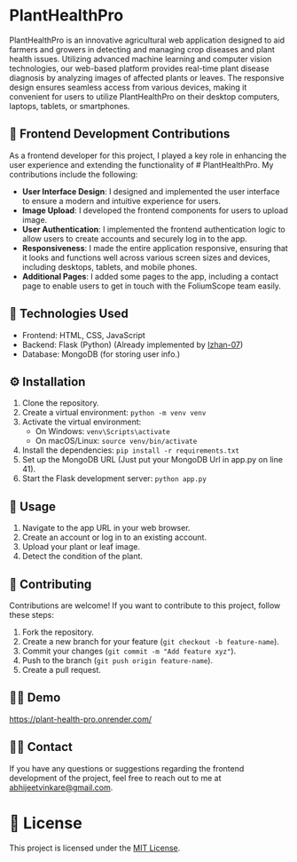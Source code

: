 # PlantHealthPro

PlantHealthPro is an innovative agricultural web application designed to aid farmers and growers in detecting and managing crop diseases and plant health issues. Utilizing advanced machine learning and computer vision technologies, our web-based platform provides real-time plant disease diagnosis by analyzing images of affected plants or leaves. The responsive design ensures seamless access from various devices, making it convenient for users to utilize PlantHealthPro on their desktop computers, laptops, tablets, or smartphones.


## 💪 Frontend Development Contributions

As a frontend developer for this project, I played a key role in enhancing the user experience and extending the functionality of # PlantHealthPro. My contributions include the following:

- **User Interface Design**: I designed and implemented the user interface to ensure a modern and intuitive experience for users.
- **Image Upload**: I developed the frontend components for users to upload image.
- **User Authentication**: I implemented the frontend authentication logic to allow users to create accounts and securely log in to the app.
- **Responsiveness**: I made the entire application responsive, ensuring that it looks and functions well across various screen sizes and devices, including desktops, tablets, and mobile phones.
- **Additional Pages**: I added some pages to the app, including a contact page to enable users to get in touch with the FoliumScope team easily.


## 🚀 Technologies Used

- Frontend: HTML, CSS, JavaScript
- Backend: Flask (Python) (Already implemented by [Izhan-07](https://github.com/Izhan-07))
- Database: MongoDB (for storing user info.)

## ⚙️ Installation

1. Clone the repository.
2. Create a virtual environment: `python -m venv venv`
3. Activate the virtual environment:
   - On Windows: `venv\Scripts\activate`
   - On macOS/Linux: `source venv/bin/activate`
4. Install the dependencies: `pip install -r requirements.txt`
5. Set up the MongoDB URL (Just put your MongoDB Url in app.py on line 41).
6. Start the Flask development server: `python app.py`

## 🌱 Usage

1. Navigate to the app URL in your web browser.
2. Create an account or log in to an existing account.
3. Upload your plant or leaf image.
4. Detect the condition of the plant.

## :ocean: Contributing

Contributions are welcome! If you want to contribute to this project, follow these steps:

1. Fork the repository.
2. Create a new branch for your feature (`git checkout -b feature-name`).
3. Commit your changes (`git commit -m "Add feature xyz"`).
4. Push to the branch (`git push origin feature-name`).
5. Create a pull request.

## 🏄‍♂️ Demo

https://plant-health-pro.onrender.com/


## 👩‍🍳 Contact

If you have any questions or suggestions regarding the frontend development of the project, feel free to reach out to me at [abhijeetvinkare@gmail.com](mailto:abhijeetvinkare@gmail.com).


# 🔏 License

This project is licensed under the [MIT License](https://github.com/abhijeetvinkare/PlantHealthPro/blob/main/LICENSE).

